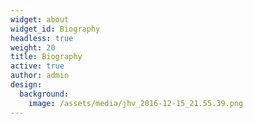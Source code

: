 ```yaml
---
widget: about
widget_id: Biography
headless: true
weight: 20
title: Biography
active: true
author: admin
design:
  background:
    image: /assets/media/jhv_2016-12-15_21.55.39.png
---
```

